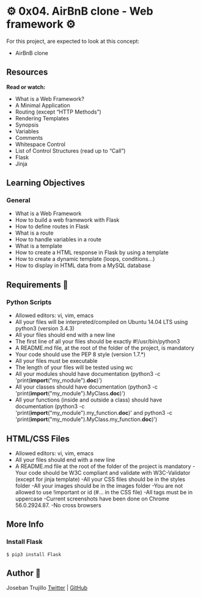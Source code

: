 # :gear: 0x04. AirBnB clone - Web framework :gear:
 
For this project, are expected to look at this concept:
- AirBnB clone

## Resources
**Read or watch:**

- What is a Web Framework?
- A Minimal Application
- Routing (except “HTTP Methods”)
- Rendering Templates
- Synopsis
- Variables
- Comments
- Whitespace Control
- List of Control Structures (read up to “Call”)
- Flask
- Jinja

## Learning Objectives

### General
- What is a Web Framework
- How to build a web framework with Flask
- How to define routes in Flask
- What is a route
- How to handle variables in a route
- What is a template
- How to create a HTML response in Flask by using a template
- How to create a dynamic template (loops, conditions…)
- How to display in HTML data from a MySQL database

## Requirements :triangular_ruler:
### Python Scripts
- Allowed editors: vi, vim, emacs
- All your files will be interpreted/compiled on Ubuntu 14.04 LTS using python3 (version 3.4.3)
- All your files should end with a new line
- The first line of all your files should be exactly #!/usr/bin/python3
- A README.md file, at the root of the folder of the project, is mandatory
- Your code should use the PEP 8 style (version 1.7.*)
- All your files must be executable
- The length of your files will be tested using wc
- All your modules should have documentation (python3 -c 'print(__import__("my_module").__doc__)')
- All your classes should have documentation (python3 -c 'print(__import__("my_module").MyClass.__doc__)')
- All your functions (inside and outside a class) should have documentation (python3 -c 'print(__import__("my_module").my_function.__doc__)' and python3 -c 'print(__import__("my_module").MyClass.my_function.__doc__)')

## HTML/CSS Files
- Allowed editors: vi, vim, emacs
- All your files should end with a new line
- A README.md file at the root of the folder of the project is mandatory
-Your code should be W3C compliant and validate with W3C-Validator (except for jinja template)
-All your CSS files should be in the styles folder
-All your images should be in the images folder
-You are not allowed to use !important or id (#... in the CSS file)
-All tags must be in uppercase
-Current screenshots have been done on Chrome 56.0.2924.87.
-No cross browsers

## More Info
### Install Flask
~~~
$ pip3 install Flask
~~~

## Author :book:
Joseban Trujillo [Twitter](https://twitter.com/josebant29) | [GitHub](https://github.com/josebant29)

